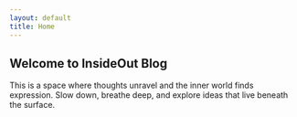 ```yaml
---
layout: default
title: Home
---
```


<div class="hero">
  <h2>Welcome to InsideOut Blog</h2>
  <p>This is a space where thoughts unravel and the inner world finds expression. Slow down, breathe deep, and explore ideas that live beneath the surface.</p>
</div>

[//]: # (<!-- Blog posts list below -->)

[//]: # (<ul>)

[//]: # (  {% for post in site.posts %})

[//]: # (    <li>)

[//]: # (      <a href="{{ post.url }}">{{ post.title }}</a>)

[//]: # (      <span>&#40;{{ post.date | date: "%b %-d, %Y" }}&#41;</span>)

[//]: # (    </li>)

[//]: # (  {% endfor %})

[//]: # (</ul>)
